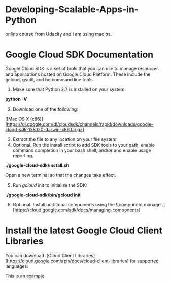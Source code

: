 # Developing-Scalable-Apps-in-Python
online course from Udacity and I am using mac os.



# Google Cloud SDK Documentation
<p>Google Cloud SDK is a set of tools that you can use to manage resources and applications hosted on Google Cloud Platform. These include the gcloud, gsutil, and bq command line tools.</p>

1. Make sure that Python 2.7 is installed on your system.

**python -V**

2. Download one of the following:

![Mac OS X (x86)][https://dl.google.com/dl/cloudsdk/channels/rapid/downloads/google-cloud-sdk-138.0.0-darwin-x86.tar.gz]

3. Extract the file to any location on your file system.
4. Optional. Run the install script to add SDK tools to your path, enable command completion in your bash shell, and/or and enable usage reporting.

**./google-cloud-sdk/install.sh**
<p> Open a new terminal so that the changes take effect.</p>

5. Run *gcloud* init to initialize the SDK: 

**./google-cloud-sdk/bin/gcloud init**
 
6. Optional. Install additional components using the ![component manager.][https://cloud.google.com/sdk/docs/managing-components]


# Install the latest Google Cloud Client Libraries

You can download ![Cloud Client Libraries][https://cloud.google.com/apis/docs/cloud-client-libraries] for supported languages.


This is [an example](http://example.com/ "Title")
